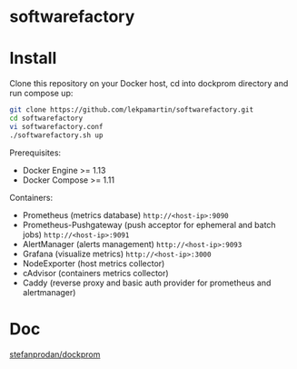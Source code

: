 softwarefactory
========


# Install

Clone this repository on your Docker host, cd into dockprom directory and run compose up:

```bash
git clone https://github.com/lekpamartin/softwarefactory.git
cd softwarefactory
vi softwarefactory.conf
./softwarefactory.sh up
```

Prerequisites:

* Docker Engine >= 1.13
* Docker Compose >= 1.11

Containers:

* Prometheus (metrics database) `http://<host-ip>:9090`
* Prometheus-Pushgateway (push acceptor for ephemeral and batch jobs) `http://<host-ip>:9091`
* AlertManager (alerts management) `http://<host-ip>:9093`
* Grafana (visualize metrics) `http://<host-ip>:3000`
* NodeExporter (host metrics collector)
* cAdvisor (containers metrics collector)
* Caddy (reverse proxy and basic auth provider for prometheus and alertmanager)






# Doc
[stefanprodan/dockprom](https://github.com/stefanprodan/dockprom)

